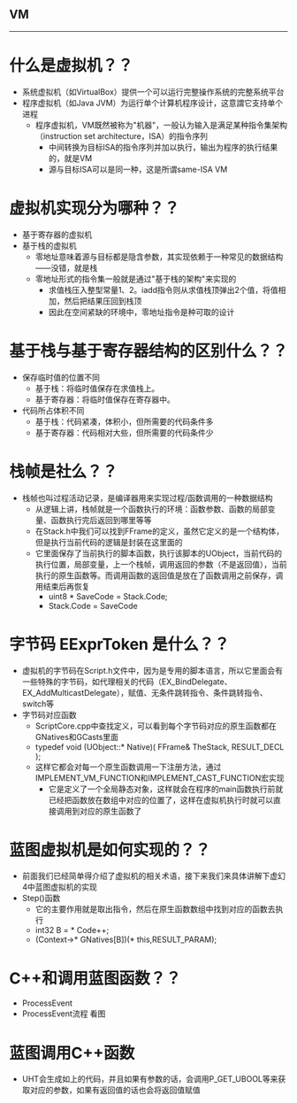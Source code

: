 ## VM
---
# 什么是虚拟机？？
- 系统虚拟机（如VirtualBox）提供一个可以运行完整操作系统的完整系统平台
- 程序虚拟机（如Java JVM）为运行单个计算机程序设计，这意謂它支持单个进程
  - 程序虚拟机，VM既然被称为"机器"，一般认为输入是满足某种指令集架构（instruction set architecture，ISA）的指令序列
    - 中间转换为目标ISA的指令序列并加以执行，输出为程序的执行结果的，就是VM
    - 源与目标ISA可以是同一种，这是所谓same-ISA VM
# 虚拟机实现分为哪种？？
  - 基于寄存器的虚拟机
  - 基于栈的虚拟机
    - 零地址意味着源与目标都是隐含参数，其实现依赖于一种常见的数据结构——没错，就是栈
    - 零地址形式的指令集一般就是通过"基于栈的架构"来实现的
      - 求值栈压入整型常量1、2。iadd指令则从求值栈顶弹出2个值，将值相加，然后把结果压回到栈顶
      - 因此在空间紧缺的环境中，零地址指令是种可取的设计
# 基于栈与基于寄存器结构的区别什么？？
- 保存临时值的位置不同
  - 基于栈：将临时值保存在求值栈上。
  - 基于寄存器：将临时值保存在寄存器中。
- 代码所占体积不同
  - 基于栈：代码紧凑，体积小，但所需要的代码条件多
  - 基于寄存器：代码相对大些，但所需要的代码条件少

# 栈帧是社么？？
- 栈帧也叫过程活动记录，是编译器用来实现过程/函数调用的一种数据结构
  - 从逻辑上讲，栈帧就是一个函数执行的环境：函数参数、函数的局部变量、函数执行完后返回到哪里等等
  - 在Stack.h中我们可以找到FFrame的定义，虽然它定义的是一个结构体，但是执行当前代码的逻辑是封装在这里面的
  - 它里面保存了当前执行的脚本函数，执行该脚本的UObject，当前代码的执行位置，局部变量，上一个栈帧，调用返回的参数（不是返回值），当前执行的原生函数等。而调用函数的返回值是放在了函数调用之前保存，调用结束后再恢复
    - uint8 * SaveCode = Stack.Code;
    - Stack.Code = SaveCode
# 字节码 EExprToken 是什么？？
- 虚拟机的字节码在Script.h文件中，因为是专用的脚本语言，所以它里面会有一些特殊的字节码，如代理相关的代码（EX_BindDelegate、EX_AddMulticastDelegate），赋值、无条件跳转指令、条件跳转指令、switch等
- 字节码对应函数
  - ScriptCore.cpp中查找定义，可以看到每个字节码对应的原生函数都在GNatives和GCasts里面
  - typedef void (UObject::* Native)( FFrame& TheStack, RESULT_DECL );
  - 这样它都会对每一个原生函数调用一下注册方法，通过IMPLEMENT_VM_FUNCTION和IMPLEMENT_CAST_FUNCTION宏实现
    - 它是定义了一个全局静态对象，这样就会在程序的main函数执行前就已经把函数放在数组中对应的位置了，这样在虚拟机执行时就可以直接调用到对应的原生函数了
# 蓝图虚拟机是如何实现的？？
- 前面我们已经简单得介绍了虚拟机的相关术语，接下来我们来具体讲解下虚幻4中蓝图虚拟机的实现
- Step()函数
  - 它的主要作用就是取出指令，然后在原生函数数组中找到对应的函数去执行
  - int32 B = * Code++;
  - (Context->* GNatives[B])(* this,RESULT_PARAM);
# C++和调用蓝图函数？？
- ProcessEvent
- ProcessEvent流程 看图
# 蓝图调用C++函数
- UHT会生成如上的代码，并且如果有参数的话，会调用P_GET_UBOOL等来获取对应的参数，如果有返回值的话也会将返回值赋值
